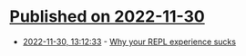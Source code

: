 # [Published on 2022-11-30](index.md)

* [2022-11-30, 13:12:33](https://news.ycombinator.com/item?id=33800175) - [Why your REPL experience sucks](https://srasu.srht.site/var-evaluation.html)
